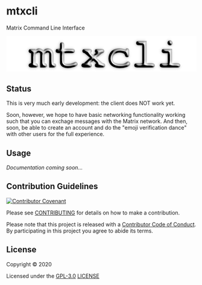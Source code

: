 # mtxcli

Matrix Command Line Interface

![mtxcli](docs/mtxcli-640x120.png)

## Status

This is very much early development: the client does NOT work yet.

Soon, however, we hope to have basic networking functionality working
such that you can exchage messages with the Matrix network. And then, soon,
be able to create an account and do the "emoji verification dance"
with other users for the full experience.

## Usage

_Documentation coming soon..._

## Contribution Guidelines

[![Contributor Covenant](https://img.shields.io/badge/Contributor%20Covenant-v2.0%20adopted-ff69b4.svg)](CODE_OF_CONDUCT.md)

Please see [CONTRIBUTING](CONTRIBUTING.md) for details on
how to make a contribution.

Please note that this project is released with a
[Contributor Code of Conduct](CODE_OF_CONDUCT.md).
By participating in this project you agree to abide its terms.

## License

Copyright © 2020

Licensed under the [GPL-3.0](https://opensource.org/licenses/GPL-3.0) [LICENSE](LICENSE)
